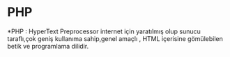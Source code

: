 # PHP 

*PHP : HyperText Preprocessor internet için yaratılmış olup sunucu taraflı,çok geniş kullanıma sahip,genel amaçlı ,
HTML içerisine gömülebilen betik ve programlama dilidir.
